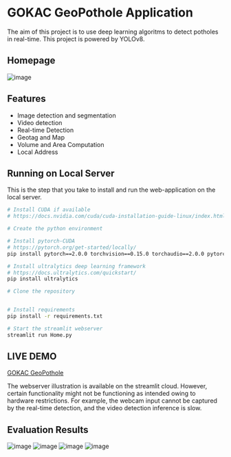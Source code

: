 # GOKAC GeoPothole Application

The aim of this project is to use deep learning algoritms to detect potholes in real-time. This project is powered by YOLOv8.

## Homepage
![image](resource/homepage.png)

## Features
- Image detection and segmentation
- Video detection
- Real-time Detection
- Geotag and Map
- Volume and Area Computation
- Local Address


## Running on Local Server

This is the step that you take to install and run the web-application on the local server.

``` bash
# Install CUDA if available
# https://docs.nvidia.com/cuda/cuda-installation-guide-linux/index.html

# Create the python environment

# Install pytorch-CUDA
# https://pytorch.org/get-started/locally/
pip install pytorch==2.0.0 torchvision==0.15.0 torchaudio==2.0.0 pytorch-cuda=11.8 -c pytorch -c nvidia

# Install ultralytics deep learning framework
# https://docs.ultralytics.com/quickstart/
pip install ultralytics

# Clone the repository


# Install requirements
pip install -r requirements.txt

# Start the streamlit webserver
streamlit run Home.py
```

## LIVE DEMO
[GOKAC GeoPothole](https://hocaipt.streamlit.app/)

The webserver illustration is available on the streamlit cloud. However, certain functionality might not be functioning as intended owing to hardware restrictions. For example, the webcam input cannot be captured by the real-time detection, and the video detection inference is slow.

## Evaluation Results

![image](resource/MaskPR_curve.png)
![image](resource/MaskP_curve.png)
![image](resource/confusion_matrix.png)
![image](resource/val_batch2_pred.jpg)
